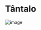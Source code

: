 # Tântalo
![image](https://github.com/AndreCoutinhom/computer_board_periodic_table/assets/91290799/06bcab94-5d62-4483-809f-dbe314dbb4a4)
